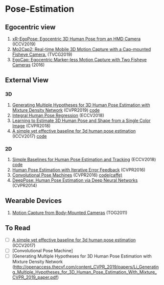 # Pose-Estimation

## Egocentric view
1. [xR-EgoPose: Egocentric 3D Human Pose from an HMD Camera](https://arxiv.org/pdf/1907.10045.pdf) (ICCV2019)
2. [Mo2Cap2: Real-time Mobile 3D Motion Capture with a Cap-mounted Fisheye Camera.](http://gvv.mpi-inf.mpg.de/projects/wxu/Mo2Cap2/) (TVCG2019)
3. [EgoCap: Egocentric Marker-less Motion Capture with Two Fisheye Cameras](https://gvv.mpi-inf.mpg.de/projects/EgoCap/) (2016)

## External View
### 3D
1. [Generating Multiple Hypotheses for 3D Human Pose Estimation with Mixture Density Network](http://openaccess.thecvf.com/content_CVPR_2019/papers/Li_Generating_Multiple_Hypotheses_for_3D_Human_Pose_Estimation_With_Mixture_CVPR_2019_paper.pdf) (CVPR2019) [code](https://github.com/chaneyddtt/Generating-Multiple-Hypotheses-for-3D-Human-Pose-Estimation-with-Mixture-Density-Network)
2. [Integral Human Pose Regression](https://arxiv.org/pdf/1711.08229.pdf) (ECCV2018)
3. [Learning to Estimate 3D Human Pose and Shape from a Single Color Image](https://arxiv.org/pdf/1805.04092.pdf) (CVPR2018)
4. [A simple yet effective baseline for 3d human pose estimation](https://arxiv.org/pdf/1705.03098.pdf) (ICCV2017) [code](https://github.com/una-dinosauria/3d-pose-baseline) 


### 2D
1. [Simple Baselines for Human Pose Estimation and Tracking](https://arxiv.org/pdf/1804.06208.pdf) (ECCV2018) [code](https://github.com/microsoft/human-pose-estimation.pytorch)
2. [Human Pose Estimation with Iterative Error Feedback](https://arxiv.org/pdf/1507.06550.pdf) (CVPR2016)
3. [Convolutional Pose Machines](https://arxiv.org/pdf/1602.00134.pdf) (CVPR2016) [code(caffe)](https://arxiv.org/pdf/1602.00134.pdf)
4. [DeepPose: Human Pose Estimation via Deep Neural Networks](https://static.googleusercontent.com/media/research.google.com/en//pubs/archive/42237.pdf) (CVPR2014)


## Wearable Devices
1. [Motion Capture from Body-Mounted Cameras](http://delivery.acm.org/10.1145/1970000/1964926/a31-shiratori.pdf?ip=152.2.130.153&id=1964926&acc=ACTIVE%20SERVICE&key=AA86BE8B6928DDC7%2EB2ED415011FB783D%2E4D4702B0C3E38B35%2E4D4702B0C3E38B35&__acm__=1568305772_99e97febd0c093b4771877e194accd32) (TOG2011)

## To Read

- [ ] [A simple yet effective baseline for 3d human pose estimation](https://arxiv.org/pdf/1705.03098.pdf) (ICCV2017)
- [ ] [Convolutional Pose Machine]
- [ ] [Generating Multiple Hypotheses for 3D Human Pose Estimation with Mixture Density Network (http://openaccess.thecvf.com/content_CVPR_2019/papers/Li_Generating_Multiple_Hypotheses_for_3D_Human_Pose_Estimation_With_Mixture_CVPR_2019_paper.pdf)
